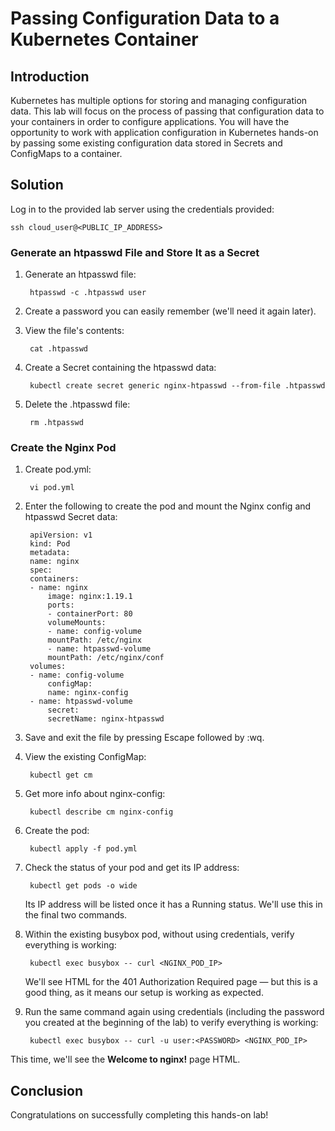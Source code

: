 # **Passing Configuration Data to a Kubernetes Container**
## **Introduction**
Kubernetes has multiple options for storing and managing configuration data. This lab will focus on the process of passing that configuration data to your containers in order to configure applications. You will have the opportunity to work with application configuration in Kubernetes hands-on by passing some existing configuration data stored in Secrets and ConfigMaps to a container.

## **Solution**
Log in to the provided lab server using the credentials provided:

    ssh cloud_user@<PUBLIC_IP_ADDRESS>

### **Generate an htpasswd File and Store It as a Secret**
1. Generate an htpasswd file:

        htpasswd -c .htpasswd user

2. Create a password you can easily remember (we'll need it again later).

3. View the file's contents:

        cat .htpasswd
4. Create a Secret containing the htpasswd data:

        kubectl create secret generic nginx-htpasswd --from-file .htpasswd
5. Delete the .htpasswd file:

        rm .htpasswd
### **Create the Nginx Pod**
1. Create pod.yml:

        vi pod.yml
2. Enter the following to create the pod and mount the Nginx config and htpasswd Secret data:

        apiVersion: v1
        kind: Pod
        metadata:
        name: nginx
        spec:
        containers:
        - name: nginx
            image: nginx:1.19.1
            ports:
            - containerPort: 80
            volumeMounts:
            - name: config-volume
            mountPath: /etc/nginx
            - name: htpasswd-volume
            mountPath: /etc/nginx/conf
        volumes:
        - name: config-volume
            configMap:
            name: nginx-config
        - name: htpasswd-volume
            secret:
            secretName: nginx-htpasswd
3. Save and exit the file by pressing Escape followed by :wq.

4. View the existing ConfigMap:

        kubectl get cm
5. Get more info about nginx-config:

        kubectl describe cm nginx-config
6. Create the pod:

        kubectl apply -f pod.yml
7. Check the status of your pod and get its IP address:

        kubectl get pods -o wide
    Its IP address will be listed once it has a Running status. We'll use this in the final two commands.

8. Within the existing busybox pod, without using credentials, verify everything is working:

        kubectl exec busybox -- curl <NGINX_POD_IP>
    We'll see HTML for the 401 Authorization Required page — but this is a good thing, as it means our setup is working as expected.

9. Run the same command again using credentials (including the password you created at the beginning of the lab) to verify everything is working:

        kubectl exec busybox -- curl -u user:<PASSWORD> <NGINX_POD_IP>
This time, we'll see the **Welcome to nginx!** page HTML.

## **Conclusion**
Congratulations on successfully completing this hands-on lab!
